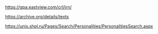 https://gpa.eastview.com/crl/irn/

https://archive.org/details/texts

https://unis.shpl.ru/Pages/Search/Personalities/PersonalitiesSearch.aspx


